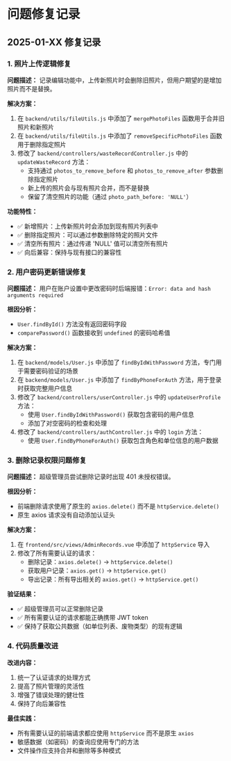 # 问题修复记录

## 2025-01-XX 修复记录

### 1. 照片上传逻辑修复

**问题描述：** 
记录编辑功能中，上传新照片时会删除旧照片，但用户期望的是增加照片而不是替换。

**解决方案：**
1. 在 `backend/utils/fileUtils.js` 中添加了 `mergePhotoFiles` 函数用于合并旧照片和新照片
2. 在 `backend/utils/fileUtils.js` 中添加了 `removeSpecificPhotoFiles` 函数用于删除指定照片
3. 修改了 `backend/controllers/wasteRecordController.js` 中的 `updateWasteRecord` 方法：
   - 支持通过 `photos_to_remove_before` 和 `photos_to_remove_after` 参数删除指定照片
   - 新上传的照片会与现有照片合并，而不是替换
   - 保留了清空照片的功能（通过 `photo_path_before: 'NULL'`）

**功能特性：**
- ✅ 新增照片：上传新照片时会添加到现有照片列表中
- ✅ 删除指定照片：可以通过参数删除特定的照片文件
- ✅ 清空所有照片：通过传递 'NULL' 值可以清空所有照片
- ✅ 向后兼容：保持与现有接口的兼容性

### 2. 用户密码更新错误修复

**问题描述：**
用户在账户设置中更改密码时后端报错：`Error: data and hash arguments required`

**根因分析：**
- `User.findById()` 方法没有返回密码字段
- `comparePassword()` 函数接收到 `undefined` 的密码哈希值

**解决方案：**
1. 在 `backend/models/User.js` 中添加了 `findByIdWithPassword` 方法，专门用于需要密码验证的场景
2. 在 `backend/models/User.js` 中添加了 `findByPhoneForAuth` 方法，用于登录时获取完整用户信息
3. 修改了 `backend/controllers/userController.js` 中的 `updateUserProfile` 方法：
   - 使用 `User.findByIdWithPassword()` 获取包含密码的用户信息
   - 添加了对空密码的检查和处理
4. 修改了 `backend/controllers/authController.js` 中的 `login` 方法：
   - 使用 `User.findByPhoneForAuth()` 获取包含角色和单位信息的用户数据

### 3. 删除记录权限问题修复

**问题描述：**
超级管理员尝试删除记录时出现 401 未授权错误。

**根因分析：**
- 前端删除请求使用了原生的 `axios.delete()` 而不是 `httpService.delete()`
- 原生 axios 请求没有自动添加认证头

**解决方案：**
1. 在 `frontend/src/views/AdminRecords.vue` 中添加了 `httpService` 导入
2. 修改了所有需要认证的请求：
   - 删除记录：`axios.delete()` → `httpService.delete()`
   - 获取用户记录：`axios.get()` → `httpService.get()`
   - 导出记录：所有导出相关的 `axios.get()` → `httpService.get()`

**验证结果：**
- ✅ 超级管理员可以正常删除记录
- ✅ 所有需要认证的请求都能正确携带 JWT token
- ✅ 保持了获取公共数据（如单位列表、废物类型）的现有逻辑

### 4. 代码质量改进

**改进内容：**
1. 统一了认证请求的处理方式
2. 提高了照片管理的灵活性
3. 增强了错误处理的健壮性
4. 保持了向后兼容性

**最佳实践：**
- 所有需要认证的前端请求都应使用 `httpService` 而不是原生 `axios`
- 敏感数据（如密码）的查询应使用专门的方法
- 文件操作应支持合并和删除等多种模式 